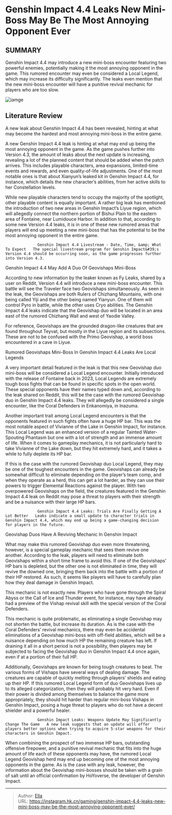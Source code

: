 # Genshin Impact 4.4 Leaks New Mini-Boss May Be The Most Annoying Opponent Ever


## SUMMARY 



  Genshin Impact 4.4 may introduce a new mini-boss encounter featuring two powerful enemies, potentially making it the most annoying opponent in the game.   This rumored encounter may even be considered a Local Legend, which may increase its difficulty significantly.   The leaks even mention that the new mini-boss encounter will have a punitive revival mechanic for players who are too slow.  

![iamge](https://static1.srcdn.com/wordpress/wp-content/uploads/2024/01/genshin-impact-44-leaks-new-local-legend-mini-boss-geovishap.jpg)

## Literature Review

A new leak about Genshin Impact 4.4 has been revealed, hinting at what may become the hardest and most annoying mini-boss in the entire game.




A new Genshin Impact 4.4 leak is hinting at what may end up being the most annoying opponent in the game. As the game pushes further into Version 4.3, the amount of leaks about the next update is increasing, revealing a lot of the planned content that should be added when the patch arrives. This includes playable characters, area expansions, limited-time events and rewards, and even quality-of-life adjustments. One of the most notable ones is that about Xianyun’s leaked kit in Genshin Impact 4.4, for instance, which details the new character’s abilities, from her active skills to her Constellation levels.




While new playable characters tend to occupy the majority of the spotlight, other playable content is equally important. A rather big leak has mentioned the introduction of two new areas in Genshin Impact’s Liyue region, which will allegedly connect the northern portion of Bishui Plain to the eastern area of Fontaine, near Lumidouce Harbor. In addition to that, according to some new Version 4.4 leaks, it is in one of these new rumored areas that players will end up meeting a new mini-boss that has the potential to be the most annoying opponent in the entire game.

                  Genshin Impact 4.4 Livestream - Date, Time, &amp; What To Expect   The special livestream program for Genshin Impact&#39;s Version 4.4 should be occurring soon, as the game progresses further into Version 4.3.   


 Genshin Impact 4.4 May Add A Duo Of Geovishaps Mini-Boss 
          




According to new information by the leaker known as Fy Leaks, shared by a user on Reddit, Version 4.4 will introduce a new mini-boss encounter. This battle will see the Traveler face two Geovishaps simultaneously. As seen in the leak, the Geovishaps are both Rulers of Chizhang Mountains, with one being called Yiji and the other being named Yianyun. One of them will control Pyro in battle, while the other uses Cryo abilities. The Genshin Impact 4.4 leaks indicate that the Geovishap duo will be located in an area east of the rumored Chizhang Wall and west of Yaodie Valley.



For reference, Geovishaps are the grounded dragon-like creatures that are found throughout Teyvat, but mostly in the Liyue region and its subsections. These are not to be confused with the Primo Geovishap, a world boss encountered in a cave in Liyue.






 Rumored Geovishaps Mini-Boss In Genshin Impact 4.4 Leaks Are Local Legends 
         




A very important detail featured in the leak is that this new Geovishap duo mini-boss will be considered a Local Legend encounter. Initially introduced with the release of Fontaine back in 2023, Local Legends are extremely tough boss fights that can be found in specific spots in the open world. These special opponents have their names typed down and, according to the leak shared on Reddit, this will be the case with the rumored Geovishap duo in Genshin Impact 4.4 leaks. They will allegedly be considered a single encounter, like the Coral Defenders in Enkanomiya, in Inazuma.

Another important trait among Local Legend encounters is that the opponents featured in such fights often have a huge HP bar. This was the most notable aspect of Vivianne of the Lake in Genshin Impact, for instance. This Local Legend was an enhanced version of a regular Tainted Water-Spouting Phantasm but one with a lot of strength and an immense amount of life. When it comes to gameplay mechanics, it is not particularly hard to take Vivianne of the Lake down, but they hit extremely hard, and it takes a while to fully deplete its HP bar.




If this is the case with the rumored Geovishap duo Local Legend, they may be one of the toughest encounters in the game. Geovishaps can already be somewhat difficult to eliminate depending on the player’s team comp, and when they operate as a herd, this can get a lot harder, as they can use their powers to trigger Elemental Reactions against the player. With two overpowered Geovishaps on the field, the creatures featured in the Genshin Impact 4.4 leak on Reddit may pose a threat to players with their strength and be a nuisance with their large HP bars.

                  Genshin Impact 4.4 Leaks: Trials Are Finally Getting A Lot Better   Leaks indicate a small update to character trials in Genshin Impact 4.4, which may end up being a game-changing decision for players in the future.   



 Geovishap Duos Have A Reviving Mechanic In Genshin Impact 
          




What may make this rumored Geovishap duo even more threatening, however, is a special gameplay mechanic that sees them revive one another. According to the leak, players will need to eliminate both Geovishaps within a short time frame to avoid this. If one of the Geovishaps’ HP bars is depleted, but the other one is not eliminated in time, they will revive the downed one, bringing them back into the battle with a portion of their HP restored. As such, it seems like players will have to carefully plan how they deal damage in Genshin Impact.



This mechanic is not exactly new. Players who have gone through the Spiral Abyss or the Call of Ice and Thunder event, for instance, may have already had a preview of the Vishap revival skill with the special version of the Coral Defenders.




This mechanic is quite problematic, as eliminating a single Geovishap may not shorten the battle, but increase its duration. As is the case with the Coral Defenders’ revival mechanics, there may even be accidental eliminations of a Geovishap mini-boss with off-field abilities, which will be a nuisance depending on how much HP the remaining creature has left. If draining it all in a short period is not a possibility, then players may be subjected to facing the Geovishap duo in Genshin Impact 4.4 once again, even if at a portion of their full HP.




Additionally, Geovishaps are known for being tough creatures to beat. The various forms of Vishaps have several ways of dealing damage. The creatures are capable of quickly melting through players’ shields and eating up their HP. If this rumored Local Legend form of duo Geovishaps lives up to its alleged categorization, then they will probably hit very hard. Even if their power is divided among themselves to balance the game more appropriately, they should hit harder than regular mini-boss Vishaps in Genshin Impact, posing a huge threat to players who do not have a decent shielder and a powerful healer.

                  Genshin Impact Leaks: Weapons Update May Significantly Change The Game   A new leak suggests that an update will offer players better options when trying to acquire 5-star weapons for their characters in Genshin Impact.   

When combining the prospect of two immense HP bars, outstanding offensive firepower, and a punitive revival mechanic that fits into the huge amount of life each of these opponents may have, the rumored Local Legend Geovishap herd may end up becoming one of the most annoying opponents in the game. As is the case with any leak, however, the information about the Geovishap mini-bosses should be taken with a grain of salt until an official confirmation by HoYoverse, the developer of Genshin Impact.






---

> Author: [Ella](https://instagram.hk.cn/)  
> URL: https://instagram.hk.cn/gaming/genshin-impact-4.4-leaks-new-mini-boss-may-be-the-most-annoying-opponent-ever/  

